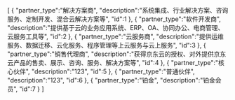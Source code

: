 [
	{
		"partner_type":"解决方案商",
		"description":"系统集成、行业解决方案、咨询服务、定制开发、混合云解决方案等",
		"id":1
	},
	{
		"partner_type":"软件开发商",
		"description":"提供基于云的业务应用系统、ERP、OA、协同办公、电商管理、云服务工具等",
		"id":2
	},
	{
		"partner_type":"云服务商",
		"description":"提供运维服务、数据迁移、云化服务、程序管理等上云服务与云上服务",
		"id":3
	},
	{
		"partner_type":"销售代理商",
		"description":"获得京东云的授权、对外提供京东云产品的售卖、展示、咨询、服务、解决方案等",
		"id":4
	},
	{
		"partner_type":"核心伙伴",
		"description":"123",
		"id":5
	},
	{
		"partner_type":"普通伙伴",
		"description":"123",
		"id":6
	},
	{
		"partner_type":"铂金",
		"description":"铂金会员",
		"id":7
	}
]